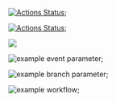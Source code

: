 [![Actions Status](https://github.com/ArturioM/frontend-project-lvl1/workflows/hexlet-check/badge.svg)](https://github.com/ArturioM/frontend-project-lvl1/actions);

[![Actions Status](https://github.com/ArturioM/frontend-project-lvl1/workflows/superlinter/badge.svg)](https://github.com/ArturioM/frontend-project-lvl1/actions);

<a href="https://codeclimate.com/github/codeclimate/codeclimate/maintainability"><img src="https://api.codeclimate.com/v1/badges/a99a88d28ad37a79dbf6/maintainability" /></a>

![example event parameter](https://github.com/ArturioM/frontend-project-lvl1/workflows/superlinter.yml/badge.svg?event=pull_request);

![example branch parameter](https://github.com/ArturioM/frontend-project-lvl1/workflows/superlinter.yml/badge.svg?branch=feature-1);

![example workflow](https://github.com/ArturioM/frontend-project-lvl1/workflows/superlinter.yml/badge.svg);
